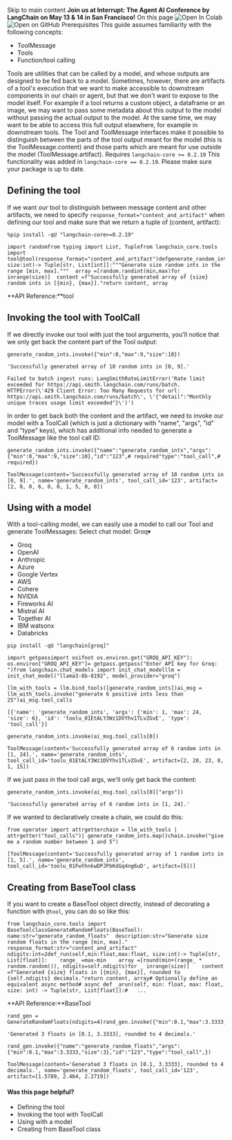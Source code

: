 Skip to main content
**Join us at Interrupt: The Agent AI Conference by LangChain on May 13 & 14 in San Francisco!**
On this page
![Open In Colab](https://colab.research.google.com/assets/colab-badge.svg)![Open on GitHub](https://img.shields.io/badge/Open%20on%20GitHub-grey?logo=github&logoColor=white)
Prerequisites
This guide assumes familiarity with the following concepts:
  * ToolMessage
  * Tools
  * Function/tool calling


Tools are utilities that can be called by a model, and whose outputs are designed to be fed back to a model. Sometimes, however, there are artifacts of a tool's execution that we want to make accessible to downstream components in our chain or agent, but that we don't want to expose to the model itself. For example if a tool returns a custom object, a dataframe or an image, we may want to pass some metadata about this output to the model without passing the actual output to the model. At the same time, we may want to be able to access this full output elsewhere, for example in downstream tools.
The Tool and ToolMessage interfaces make it possible to distinguish between the parts of the tool output meant for the model (this is the ToolMessage.content) and those parts which are meant for use outside the model (ToolMessage.artifact).
Requires `langchain-core >= 0.2.19`
This functionality was added in `langchain-core == 0.2.19`. Please make sure your package is up to date.
## Defining the tool​
If we want our tool to distinguish between message content and other artifacts, we need to specify `response_format="content_and_artifact"` when defining our tool and make sure that we return a tuple of (content, artifact):
```
%pip install -qU "langchain-core>=0.2.19"
```

```
import randomfrom typing import List, Tuplefrom langchain_core.tools import tool@tool(response_format="content_and_artifact")defgenerate_random_ints(min:int,max:int, size:int)-> Tuple[str, List[int]]:"""Generate size random ints in the range [min, max]."""  array =[random.randint(min,max)for _ inrange(size)]  content =f"Successfully generated array of {size} random ints in [{min}, {max}]."return content, array
```

**API Reference:**tool
## Invoking the tool with ToolCall​
If we directly invoke our tool with just the tool arguments, you'll notice that we only get back the content part of the Tool output:
```
generate_random_ints.invoke({"min":0,"max":9,"size":10})
```

```
'Successfully generated array of 10 random ints in [0, 9].'
```

```
Failed to batch ingest runs: LangSmithRateLimitError('Rate limit exceeded for https://api.smith.langchain.com/runs/batch. HTTPError(\'429 Client Error: Too Many Requests for url: https://api.smith.langchain.com/runs/batch\', \'{"detail":"Monthly unique traces usage limit exceeded"}\')')
```

In order to get back both the content and the artifact, we need to invoke our model with a ToolCall (which is just a dictionary with "name", "args", "id" and "type" keys), which has additional info needed to generate a ToolMessage like the tool call ID:
```
generate_random_ints.invoke({"name":"generate_random_ints","args":{"min":0,"max":9,"size":10},"id":"123",# required"type":"tool_call",# required})
```

```
ToolMessage(content='Successfully generated array of 10 random ints in [0, 9].', name='generate_random_ints', tool_call_id='123', artifact=[2, 8, 0, 6, 0, 0, 1, 5, 0, 0])
```

## Using with a model​
With a tool-calling model, we can easily use a model to call our Tool and generate ToolMessages:
Select chat model:
Groq▾
* Groq
* OpenAI
* Anthropic
* Azure
* Google Vertex
* AWS
* Cohere
* NVIDIA
* Fireworks AI
* Mistral AI
* Together AI
* IBM watsonx
* Databricks
```
pip install -qU "langchain[groq]"
```

```
import getpassimport osifnot os.environ.get("GROQ_API_KEY"): os.environ["GROQ_API_KEY"]= getpass.getpass("Enter API key for Groq: ")from langchain.chat_models import init_chat_modelllm = init_chat_model("llama3-8b-8192", model_provider="groq")
```

```
llm_with_tools = llm.bind_tools([generate_random_ints])ai_msg = llm_with_tools.invoke("generate 6 positive ints less than 25")ai_msg.tool_calls
```

```
[{'name': 'generate_random_ints', 'args': {'min': 1, 'max': 24, 'size': 6}, 'id': 'toolu_01EtALY3Wz1DVYhv1TLvZGvE', 'type': 'tool_call'}]
```

```
generate_random_ints.invoke(ai_msg.tool_calls[0])
```

```
ToolMessage(content='Successfully generated array of 6 random ints in [1, 24].', name='generate_random_ints', tool_call_id='toolu_01EtALY3Wz1DVYhv1TLvZGvE', artifact=[2, 20, 23, 8, 1, 15])
```

If we just pass in the tool call args, we'll only get back the content:
```
generate_random_ints.invoke(ai_msg.tool_calls[0]["args"])
```

```
'Successfully generated array of 6 random ints in [1, 24].'
```

If we wanted to declaratively create a chain, we could do this:
```
from operator import attrgetterchain = llm_with_tools | attrgetter("tool_calls")| generate_random_ints.map()chain.invoke("give me a random number between 1 and 5")
```

```
[ToolMessage(content='Successfully generated array of 1 random ints in [1, 5].', name='generate_random_ints', tool_call_id='toolu_01FwYhnkwDPJPbKdGq4ng6uD', artifact=[5])]
```

## Creating from BaseTool class​
If you want to create a BaseTool object directly, instead of decorating a function with `@tool`, you can do so like this:
```
from langchain_core.tools import BaseToolclassGenerateRandomFloats(BaseTool):  name:str="generate_random_floats"  description:str="Generate size random floats in the range [min, max]."  response_format:str="content_and_artifact"  ndigits:int=2def_run(self,min:float,max:float, size:int)-> Tuple[str, List[float]]:    range_ =max-min    array =[round(min+(range_ * random.random()), ndigits=self.ndigits)for _ inrange(size)]    content =f"Generated {size} floats in [{min}, {max}], rounded to {self.ndigits} decimals."return content, array# Optionally define an equivalent async method# async def _arun(self, min: float, max: float, size: int) -> Tuple[str, List[float]]:#   ...
```

**API Reference:**BaseTool
```
rand_gen = GenerateRandomFloats(ndigits=4)rand_gen.invoke({"min":0.1,"max":3.3333,"size":3})
```

```
'Generated 3 floats in [0.1, 3.3333], rounded to 4 decimals.'
```

```
rand_gen.invoke({"name":"generate_random_floats","args":{"min":0.1,"max":3.3333,"size":3},"id":"123","type":"tool_call",})
```

```
ToolMessage(content='Generated 3 floats in [0.1, 3.3333], rounded to 4 decimals.', name='generate_random_floats', tool_call_id='123', artifact=[1.5789, 2.464, 2.2719])
```

#### Was this page helpful?
  * Defining the tool
  * Invoking the tool with ToolCall
  * Using with a model
  * Creating from BaseTool class


